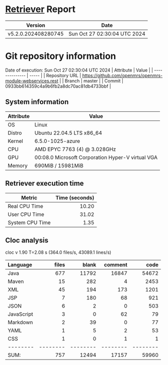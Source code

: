 # [Retriever](https://github.com/PalladioSimulator/Palladio-ReverseEngineering-Retriever) Report
| Version | Date |
| ------- | ---- |
| v5.2.0.202408280745 | Sun Oct 27 02:30:04 UTC 2024 |

# Git repository information
Date of execution: Sun Oct 27 02:30:04 UTC 2024
|    Attribute   | Value |
| -------------- | ----- |
| Repository URL | https://github.com/openmrs/openmrs-module-webservices.rest |
| Branch         | master |
| Commit         | 0933bb614359c4a9b6fb2a8dc70ac81db4733bbf |


## System information
| Attribute | Value |
| --------- | ----- |
| OS | Linux  |
| Distro | Ubuntu 22.04.5 LTS x86_64  |
| Kernel | 6.5.0-1025-azure  |
| CPU | AMD EPYC 7763 (4) @ 3.028GHz  |
| GPU | 00:08.0 Microsoft Corporation Hyper-V virtual VGA  |
| Memory | 690MiB / 15981MiB  |

## Retriever execution time
| Metric | Time (seconds) |
| --- | ---: |
| Real CPU Time | 10.20 |
| User CPU Time | 31.02 |
| System CPU Time | 1.35 |
<!--
Explainations:
- __Real CPU Time__: actual time the command has run (can be less than total time spent in user and system mode for multi-threaded processes)
- __User CPU Time__: time the command has spent running in user mode
- __System CPU Time__: time the command has spent running in system or kernel mode
-->

## Cloc analysis
cloc v 1.90  T=2.08 s (364.0 files/s, 43089.1 lines/s)

Language|files|blank|comment|code
:-------|-------:|-------:|-------:|-------:
Java|677|11792|16847|54672
Maven|15|282|4|2453
XML|45|194|173|1201
JSP|7|180|68|921
JSON|6|2|0|503
JavaScript|3|0|62|79
Markdown|2|39|0|77
YAML|1|5|2|53
CSS|1|0|1|1
--------|--------|--------|--------|--------
SUM:|757|12494|17157|59960
